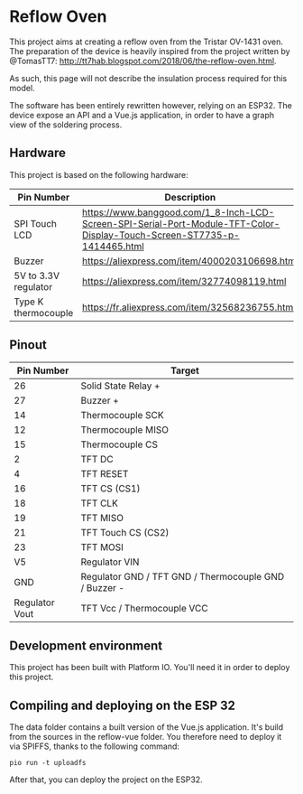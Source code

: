 # Reflow Oven

This project aims at creating a reflow oven from the Tristar OV-1431 oven. The preparation of the device is heavily inspired from the project written by @TomasTT7: http://tt7hab.blogspot.com/2018/06/the-reflow-oven.html.

As such, this page will not describe the insulation process required for this model.

The software has been entirely rewritten however, relying on an ESP32. The device expose an API and a Vue.js application, in order to have a graph view of the soldering process.

## Hardware

This project is based on the following hardware:

| Pin Number           | Description                                                                                                              |
| -------------------- | ------------------------------------------------------------------------------------------------------------------------ |
| SPI Touch LCD        | https://www.banggood.com/1_8-Inch-LCD-Screen-SPI-Serial-Port-Module-TFT-Color-Display-Touch-Screen-ST7735-p-1414465.html |
| Buzzer               | https://aliexpress.com/item/4000203106698.html                                                                           |
| 5V to 3.3V regulator | https://aliexpress.com/item/32774098119.html                                                                             |
| Type K thermocouple  | https://fr.aliexpress.com/item/32568236755.html                                                                          |

## Pinout

| Pin Number     | Target                                                |
| -------------- | ----------------------------------------------------- |
| 26             | Solid State Relay +                                   |
| 27             | Buzzer +                                              |
| 14             | Thermocouple SCK                                      |
| 12             | Thermocouple MISO                                     |
| 15             | Thermocouple CS                                       |
| 2              | TFT DC                                                |
| 4              | TFT RESET                                             |
| 16             | TFT CS (CS1)                                          |
| 18             | TFT CLK                                               |
| 19             | TFT MISO                                              |
| 21             | TFT Touch CS (CS2)                                    |
| 23             | TFT MOSI                                              |
| V5             | Regulator VIN                                         |
| GND            | Regulator GND / TFT GND / Thermocouple GND / Buzzer - |
| Regulator Vout | TFT Vcc / Thermocouple VCC                            |


## Development environment

This project has been built with Platform IO. You'll need it in order to deploy this project.

## Compiling and deploying on the ESP 32

The data folder contains a built version of the Vue.js application. It's build from the sources in the reflow-vue folder. You therefore need to deploy it via SPIFFS, thanks to the following command:

`pio run -t uploadfs`

After that, you can deploy the project on the ESP32.

